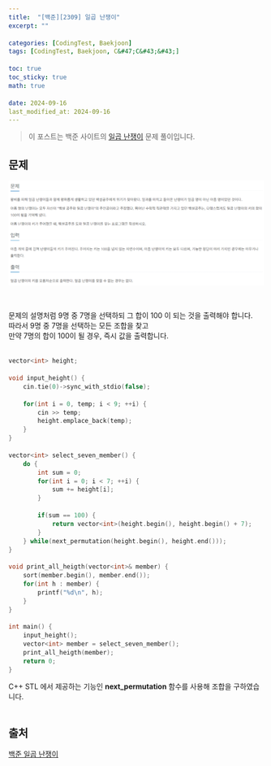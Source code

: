 ```yaml
---
title:  "[백준][2309] 일곱 난쟁이"
excerpt: ""

categories: [CodingTest, Baekjoon]
tags: [CodingTest, Baekjoon, C&#47;C&#43;&#43;]

toc: true
toc_sticky: true
math: true
 
date: 2024-09-16
last_modified_at: 2024-09-16
---
```


> 이 포스트는 백준 사이트의 [일곱 난쟁이](https://www.acmicpc.net/problem/2309) 문제 풀이입니다.

## 문제

![일곱난쟁이](/assets/img/Boj/일곱난쟁이_문제.png)  

<br/>

문제의 설명처럼 9명 중 7명을 선택하되 그 합이 100 이 되는 것을 출력해야 합니다.  
따라서 9명 중 7명을 선택하는 모든 조합을 찾고  
만약 7명의 합이 100이 될 경우, 즉시 값을 출력합니다.  
<br/>

```c++
vector<int> height;

void input_height() {
    cin.tie(0)->sync_with_stdio(false);

    for(int i = 0, temp; i < 9; ++i) {
        cin >> temp;
        height.emplace_back(temp);
    }
}

vector<int> select_seven_member() {
    do {
        int sum = 0;
        for(int i = 0; i < 7; ++i) {
            sum += height[i];
        }
        
        if(sum == 100) {
            return vector<int>(height.begin(), height.begin() + 7);
        }
    } while(next_permutation(height.begin(), height.end()));
}

void print_all_heigth(vector<int>& member) {
    sort(member.begin(), member.end());
    for(int h : member) {
        printf("%d\n", h);
    }
}

int main() {
    input_height();
    vector<int> member = select_seven_member();
    print_all_heigth(member);
    return 0;
}
```

C++ STL 에서 제공하는 기능인 **next_permutation** 함수를 사용해 조합을 구하였습니다.  
<br/>

## 출처

[백준 일곱 난쟁이](https://www.acmicpc.net/problem/2309)  
<br/>
